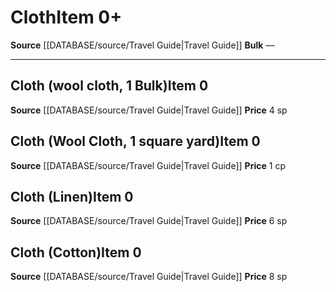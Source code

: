 ﻿---
id: '1773'
item_category: Trade Goods
level: '0'
name: Cloth
price: 1 cp
rarity: Common
source: '[[DATABASE/source/Travel Guide|Travel Guide]]'
type: Item

---
# Cloth<span class="item-type">Item 0+</span>

**Source** [[DATABASE/source/Travel Guide|Travel Guide]]
**Bulk** —

---

## Cloth (wool cloth, 1 Bulk)<span class="item-type">Item 0</span>

**Source** [[DATABASE/source/Travel Guide|Travel Guide]]
**Price** 4 sp

## Cloth (Wool Cloth, 1 square yard)<span class="item-type">Item 0</span>

**Source** [[DATABASE/source/Travel Guide|Travel Guide]]
**Price** 1 cp

## Cloth (Linen)<span class="item-type">Item 0</span>

**Source** [[DATABASE/source/Travel Guide|Travel Guide]]
**Price** 6 sp

## Cloth (Cotton)<span class="item-type">Item 0</span>

**Source** [[DATABASE/source/Travel Guide|Travel Guide]]
**Price** 8 sp